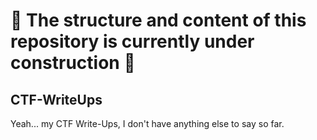 # 🚧 The structure and content of this repository is currently under construction 🚧
## CTF-WriteUps
Yeah... my CTF Write-Ups, I don't have anything else to say so far.
